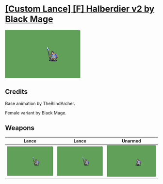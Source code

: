 # [\[Custom Lance\] \[F\] Halberdier v2 by Black Mage](./)

<img src="./2.%20Lance/Lance_000.png" alt="[Custom Lance] [F] Halberdier v2 by Black Mage standing" />

## Credits

Base animation by TheBlindArcher.

Female variant by Black Mage.

## Weapons


|Lance |Lance |Unarmed |
|  :---: | :---: | :---: |
| <img alt="Lance animation" src="./2.%20Lance/Lance.gif" /> | <img alt="Lance animation" src="./2.%20Lance%20(Ting)/Lance.gif" /> | <img alt="Unarmed animation" src="./8.%20Unarmed/Unarmed.gif" /> |
